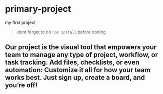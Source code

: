 # primary-project

my first project

> dont forget to do `npm install` before coding

## Our project is the visual tool that empowers your team to manage any type of project, workflow, or task tracking. Add files, checklists, or even automation: Customize it all for how your team works best. Just sign up, create a board, and you’re off!
